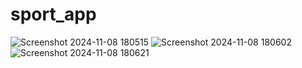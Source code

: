 # sport_app

![Screenshot 2024-11-08 180515](https://github.com/user-attachments/assets/5217638a-0c9c-45d0-835f-e009646a0db3)
![Screenshot 2024-11-08 180602](https://github.com/user-attachments/assets/8eafb5a0-03c6-4b0c-8f52-e829f71a77b1)
![Screenshot 2024-11-08 180621](https://github.com/user-attachments/assets/dbf2e4ef-f467-410c-9135-d4a41a61eab8)
